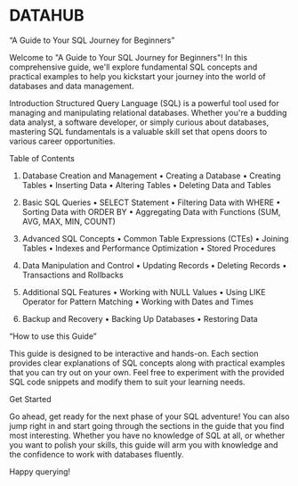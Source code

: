 # DATAHUB

“A Guide to Your SQL Journey for Beginners”

Welcome to "A Guide to Your SQL Journey for Beginners"! In this comprehensive guide, we'll explore fundamental SQL concepts and practical examples to help you kickstart your journey into the world of databases and data management.

Introduction
Structured Query Language (SQL) is a powerful tool used for managing and manipulating relational databases. Whether you're a budding data analyst, a software developer, or simply curious about databases, mastering SQL fundamentals is a valuable skill set that opens doors to various career opportunities.

Table of Contents

1.	Database Creation and Management
•	Creating a Database
•	Creating Tables
•	Inserting Data
•	Altering Tables
•	Deleting Data and Tables

2.	Basic SQL Queries
•	SELECT Statement
•	Filtering Data with WHERE
•	Sorting Data with ORDER BY
•	Aggregating Data with Functions (SUM, AVG, MAX, MIN, COUNT)

3.	Advanced SQL Concepts
•	Common Table Expressions (CTEs)
•	Joining Tables
•	Indexes and Performance Optimization
•	Stored Procedures

4.	Data Manipulation and Control
•	Updating Records
•	Deleting Records
•	Transactions and Rollbacks

5.	Additional SQL Features
•	Working with NULL Values
•	Using LIKE Operator for Pattern Matching
•	Working with Dates and Times

6.	Backup and Recovery
•	Backing Up Databases
•	Restoring Data

“How to use this Guide”

This guide is designed to be interactive and hands-on. Each section provides clear explanations of SQL concepts along with practical examples that you can try out on your own. Feel free to experiment with the provided SQL code snippets and modify them to suit your learning needs.



Get Started

Go ahead, get ready for the next phase of your SQL adventure! You can also jump right in and start going through the sections in the guide that you find most interesting. Whether you have no knowledge of SQL at all, or whether you want to polish your skills, this guide will arm you with knowledge and the confidence to work with databases fluently.


Happy querying!

